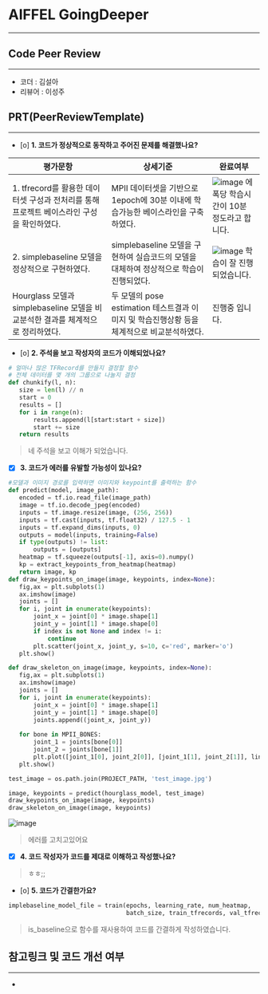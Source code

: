 # AIFFEL GoingDeeper
----  
## **Code Peer Review**
------------------
- 코더 : 김설아
- 리뷰어 : 이성주

## **PRT(PeerReviewTemplate)**  
------------------  
- [o] **1. 코드가 정상적으로 동작하고 주어진 문제를 해결했나요?**

|평가문항|상세기준|완료여부|
|-------|---------|--------|
|1. tfrecord를 활용한 데이터셋 구성과 전처리를 통해 프로젝트 베이스라인 구성을 확인하였다.|MPII 데이터셋을 기반으로 1epoch에 30분 이내에 학습가능한 베이스라인을 구축하였다.|![image](https://github.com/kxxseola/aiffel/assets/29011595/6d6e8ed4-4f1a-4010-af58-9e2b91189952) 에폭당 학습시간이 10분 정도라고 합니다.|
|2. simplebaseline 모델을 정상적으로 구현하였다.|simplebaseline 모델을 구현하여 실습코드의 모델을 대체하여 정상적으로 학습이 진행되었다.|![image](https://github.com/kxxseola/aiffel/assets/29011595/2bd54b28-4b55-4272-906c-71a865a0b329) 학습이 잘 진행되었습니다.|
|Hourglass 모델과 simplebaseline 모델을 비교분석한 결과를 체계적으로 정리하였다.|두 모델의 pose estimation 테스트결과 이미지 및 학습진행상황 등을 체계적으로 비교분석하였다.| 진행중 입니다.|

- [o] **2. 주석을 보고 작성자의 코드가 이해되었나요?**  
 ```python
# 얼마나 많은 TFRecord를 만들지 결정할 함수
# 전체 데이터를 몇 개의 그룹으로 나눌지 결정
def chunkify(l, n):
    size = len(l) // n
    start = 0
    results = []
    for i in range(n):
        results.append(l[start:start + size])
        start += size
    return results
 ```
 > 네 주석을 보고 이해가 되었습니다.

- [x] **3. 코드가 에러를 유발할 가능성이 있나요?**
 ```python
#모델과 이미지 경로를 입력하면 이미지와 keypoint를 출력하는 함수
def predict(model, image_path):
    encoded = tf.io.read_file(image_path)
    image = tf.io.decode_jpeg(encoded)
    inputs = tf.image.resize(image, (256, 256))
    inputs = tf.cast(inputs, tf.float32) / 127.5 - 1
    inputs = tf.expand_dims(inputs, 0)
    outputs = model(inputs, training=False)
    if type(outputs) != list:
        outputs = [outputs]
    heatmap = tf.squeeze(outputs[-1], axis=0).numpy()
    kp = extract_keypoints_from_heatmap(heatmap)
    return image, kp
def draw_keypoints_on_image(image, keypoints, index=None):
    fig,ax = plt.subplots(1)
    ax.imshow(image)
    joints = []
    for i, joint in enumerate(keypoints):
        joint_x = joint[0] * image.shape[1]
        joint_y = joint[1] * image.shape[0]
        if index is not None and index != i:
            continue
        plt.scatter(joint_x, joint_y, s=10, c='red', marker='o')
    plt.show()

def draw_skeleton_on_image(image, keypoints, index=None):
    fig,ax = plt.subplots(1)
    ax.imshow(image)
    joints = []
    for i, joint in enumerate(keypoints):
        joint_x = joint[0] * image.shape[1]
        joint_y = joint[1] * image.shape[0]
        joints.append((joint_x, joint_y))
    
    for bone in MPII_BONES:
        joint_1 = joints[bone[0]]
        joint_2 = joints[bone[1]]
        plt.plot([joint_1[0], joint_2[0]], [joint_1[1], joint_2[1]], linewidth=5, alpha=0.7)
    plt.show()

test_image = os.path.join(PROJECT_PATH, 'test_image.jpg')

image, keypoints = predict(hourglass_model, test_image)
draw_keypoints_on_image(image, keypoints)
draw_skeleton_on_image(image, keypoints)
 ```
![image](https://github.com/kxxseola/aiffel/assets/29011595/a07b6052-1b86-4c30-b792-329346ba3f6f)

 > 에러를 고치고있어요

- [x] **4. 코드 작성자가 코드를 제대로 이해하고 작성했나요?**  
  
 > ㅎㅎ;; 

- [o] **5. 코드가 간결한가요?**  
  
 ```python
implebaseline_model_file = train(epochs, learning_rate, num_heatmap, 
                                  batch_size, train_tfrecords, val_tfrecords, is_baseline=True)
 ```
 > is_baseline으로 함수를 재사용하여 코드를 간결하게 작성하였습니다.

## **참고링크 및 코드 개선 여부**  
------------------  
- 
